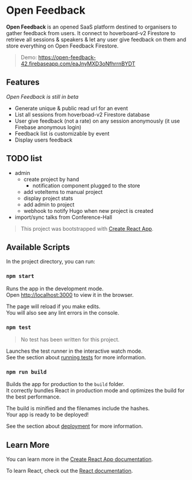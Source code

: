 # Open Feedback

**Open Feedback** is an opened SaaS platform destined to organisers to gather feedback from users. It connect to hoverboard-v2 Firestore to retrieve all sessions & speakers & let any user give feedback on them and store everything on Open Feedback Firestore.

> Demo: https://open-feedback-42.firebaseapp.com/eaJnyMXD3oNfhrrnBYDT

## Features

_Open Feedback is still in beta_

-   Generate unique & public read url for an event
-   List all sessions from hoverboad-v2 Firestore database
-   User give feedback (not a rate) on any session anonymously (it use Firebase anonymous login)
-   Feedback list is customizable by event
-   Display users feedback

## TODO list

-   admin
    -   create project by hand
        -   notification component plugged to the store
    -   add voteItems to manual project
    -   display project stats
    -   add admin to project
    -   webhook to notify Hugo when new project is created
-   import/sync talks from Conference-Hall

> This project was bootstrapped with [Create React App](https://github.com/facebook/create-react-app).

## Available Scripts

In the project directory, you can run:

### `npm start`

Runs the app in the development mode.<br>
Open [http://localhost:3000](http://localhost:3000) to view it in the browser.

The page will reload if you make edits.<br>
You will also see any lint errors in the console.

### `npm test`

> No test has been written for this project.

Launches the test runner in the interactive watch mode.<br>
See the section about [running tests](https://facebook.github.io/create-react-app/docs/running-tests) for more information.

### `npm run build`

Builds the app for production to the `build` folder.<br>
It correctly bundles React in production mode and optimizes the build for the best performance.

The build is minified and the filenames include the hashes.<br>
Your app is ready to be deployed!

See the section about [deployment](https://facebook.github.io/create-react-app/docs/deployment) for more information.

## Learn More

You can learn more in the [Create React App documentation](https://facebook.github.io/create-react-app/docs/getting-started).

To learn React, check out the [React documentation](https://reactjs.org/).
